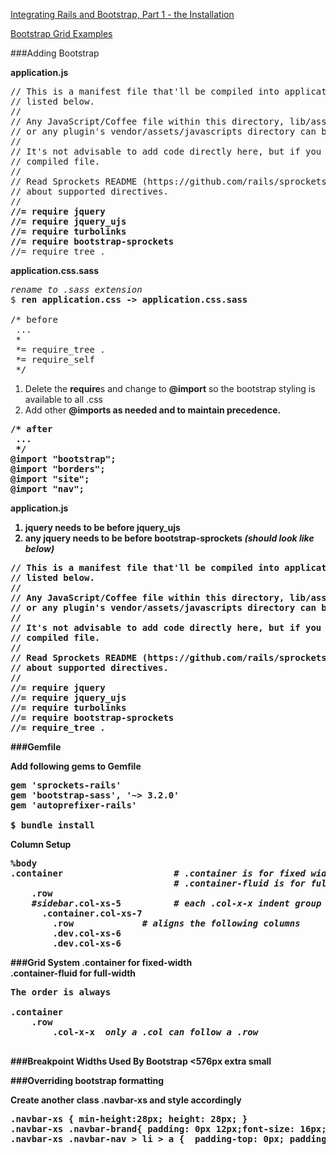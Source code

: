 [Integrating Rails and Bootstrap, Part 1 - the Installation](https://launchschool.com/blog/integrating-rails-and-bootstrap-part-1)

[Bootstrap Grid Examples](http://getbootstrap.com/examples/grid/)

###Adding Bootstrap

<b>application.js</b>
<pre>
// This is a manifest file that'll be compiled into application.js, which will include all the files
// listed below.
//
// Any JavaScript/Coffee file within this directory, lib/assets/javascripts, vendor/assets/javascripts,
// or any plugin's vendor/assets/javascripts directory can be referenced here using a relative path.
//
// It's not advisable to add code directly here, but if you do, it'll appear at the bottom of the
// compiled file.
//
// Read Sprockets README (https://github.com/rails/sprockets#sprockets-directives) for details
// about supported directives.
//
<b>//= require jquery
//= require jquery_ujs
//= require turbolinks
//= require bootstrap-sprockets</b>
//= require_tree .
</pre>

<b>application.css.sass</b>
<pre>
<em>rename to .sass extension</em>
$ <b>ren application.css -> application.css.sass</b>

/* before
 ...
 *
 *= require_tree .
 *= require_self
 */
</pre>

1) Delete the <b>require</b>s and change to <b>@import</b> so the bootstrap styling is available to all .css   
2) Add other <b>@import<b>s as needed and to maintain precedence.
<pre>
/* after
 ...
 */
<b>@import "bootstrap";
@import "borders";
@import "site";
@import "nav";</b>
</pre>

<b>application.js</b>

1) <b>jquery</b> needs to be before <b>jquery_ujs</b>   
2) any jquery needs to be before <b>bootstrap-sprockets</b>
<em>(should look like below)</em>
<pre>
// This is a manifest file that'll be compiled into application.js, which will include all the files
// listed below.
//
// Any JavaScript/Coffee file within this directory, lib/assets/javascripts, vendor/assets/javascripts,
// or any plugin's vendor/assets/javascripts directory can be referenced here using a relative path.
//
// It's not advisable to add code directly here, but if you do, it'll appear at the bottom of the
// compiled file.
//
// Read Sprockets README (https://github.com/rails/sprockets#sprockets-directives) for details
// about supported directives.
//
<b>//= require jquery
//= require jquery_ujs
//= require turbolinks
//= require bootstrap-sprockets
//= require_tree .</b>
</pre>

###Gemfile

Add following gems to Gemfile
<pre>
gem 'sprockets-rails'  
gem 'bootstrap-sass', '~> 3.2.0'  
gem 'autoprefixer-rails' 

$ <b>bundle install</b>
</pre>


<b>Column Setup</b>
<pre>
<b>%body</b>
<b>.container</b>                     <em># <b>.container</b> is for fixed width</em>
                               <em># <b>.container-fluid</b> is for full with</em>
    <b>.row</b>
    <em>#sidebar</em><b>.col-xs-5</b>          <em># each .col-x-x indent group must add to 12</em>
      <b>.container.col-xs-7</b>
        <b>.row</b>             <em># aligns the following columns</em>
        <b>.dev.col-xs-6</b>   
        <b>.dev.col-xs-6</b>
</pre>

###Grid System
<b>.container</b> for fixed-width  
<b>.container-fluid</b> for full-width

<pre>
The order is <b>always</b>

<b>.container</b>
    <b>.row</b>
        <b>.col-x-x</b>  <em>only a .col can follow a .row</em>
        
</pre>

###Breakpoint Widths Used By Bootstrap
&lt;576px <b>extra small</b>  


###Overriding bootstrap formatting

Create another class <b>.navbar-xs</b> and style accordingly
<pre>
.navbar-xs { min-height:28px; height: 28px; }
.navbar-xs .navbar-brand{ padding: 0px 12px;font-size: 16px;line-height: 28px; }
.navbar-xs .navbar-nav > li > a {  padding-top: 0px; padding-bottom: 0px; line-height: 28px; }
</pre>
